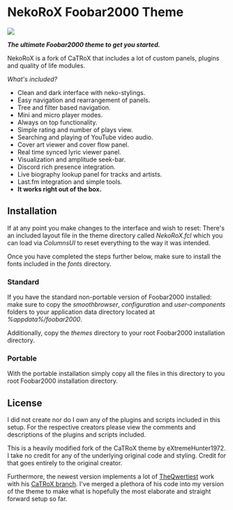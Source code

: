 
# NekoRoX Foobar2000 Theme #

![](https://github.com/catlinman/foobar2000/blob/master/preview.png)

_**The ultimate Foobar2000 theme to get you started.**_

NekoRoX is a fork of CaTRoX that includes a lot of custom
panels, plugins and quality of life modules.

*What's included?*

- Clean and dark interface with neko-stylings.
- Easy navigation and rearrangement of panels.
- Tree and filter based navigation.
- Mini and micro player modes.
- Always on top functionality.
- Simple rating and number of plays view.
- Searching and playing of YouTube video audio.
- Cover art viewer and cover flow panel.
- Real time synced lyric viewer panel.
- Visualization and amplitude seek-bar.
- Discord rich presence integration.
- Live biography lookup panel for tracks and artists.
- Last.fm integration and simple tools.
- **It works right out of the box.**

## Installation ##

If at any point you make changes to the interface and wish to reset: There's
an included layout file in the theme directory called *NekoRoX.fcl* which you
can load via *ColumnsUI* to reset everything to the way it was intended.

Once you have completed the steps further below, make sure to install the fonts
included in the *fonts* directory.

### Standard ###

If you have the standard non-portable version of Foobar2000 installed: make
sure to copy the *smoothbrowser*, *configuration* and *user-components*
folders to your application data directory located at *%appdata%/foobar2000*.

Additionally, copy the *themes* directory to your root Foobar2000 installation directory.

### Portable ###

With the portable installation simply copy all the files in this directory to
you root Foobar2000 installation directory.

## License ##

I did not create nor do I own any of the plugins and scripts included in this
setup. For the respective creators please view the comments and descriptions of
the plugins and scripts included.

This is a heavily modified fork of the CaTRoX theme by eXtremeHunter1972. I
take no credit for any of the underlying original code and styling. Credit for
that goes entirely to the original creator.

Furthermore, the newest version implements a lot of [TheQwertiest](https://github.com/TheQwertiest) work with his [CaTRoX branch](https://github.com/TheQwertiest/CaTRoX_QWR/). I've merged a plethora of his code into my version of the theme to make what is hopefully the most elaborate and straight forward setup so far.
